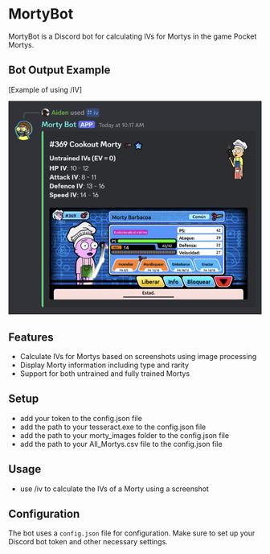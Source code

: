    # MortyBot

   MortyBot is a Discord bot for calculating IVs for Mortys in the game Pocket Mortys.

   ## Bot Output Example

   [Example of using /IV]

   ![Bot Output Example](example.png)

   ## Features

   - Calculate IVs for Mortys based on screenshots using image processing
   - Display Morty information including type and rarity
   - Support for both untrained and fully trained Mortys

   ## Setup

   - add your token to the config.json file
   - add the path to your tesseract.exe to the config.json file
   - add the path to your morty_images folder to the config.json file
   - add the path to your All_Mortys.csv file to the config.json file

   ## Usage

   - use /iv to calculate the IVs of a Morty using a screenshot

   ## Configuration

   The bot uses a `config.json` file for configuration. Make sure to set up your Discord bot token and other necessary settings.
